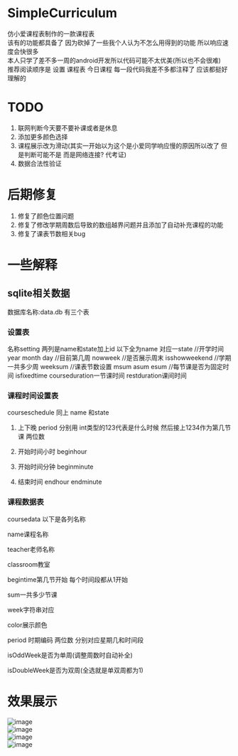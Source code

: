 # SimpleCurriculum
仿小爱课程表制作的一款课程表  
该有的功能都具备了 因为砍掉了一些我个人认为不怎么用得到的功能 所以响应速度会快很多  
本人只学了差不多一周的android开发所以代码可能不太优美(所以也不会很难)  
推荐阅读顺序是 设置 课程表 今日课程 每一段代码我差不多都注释了 应该都挺好理解的
# TODO
1. 联网判断今天要不要补课或者是休息
2. 添加更多颜色选择
3. 课程展示改为滑动(其实一开始以为这个是小爱同学响应慢的原因所以改了 但是判断可能不是 而是网络连接? 代考证)
4. 数据合法性验证
# 后期修复
1. 修复了颜色位置问题
2. 修复了修改学期周数后导致的数组越界问题并且添加了自动补充课程的功能
3. 修复了课表节数相关bug
# 一些解释
## sqlite相关数据
数据库名称:data.db
有三个表
### 设置表
名称setting 两列是name和state加上id 以下全为name 对应一state
//开学时间
year
month
day
//目前第几周
nowweek
//是否展示周末
isshowweekend
//学期一共多少周
weeksum
//课表节数设置
msum
asum
esum
//每节课是否为固定时间
isfixedtime
courseduration一节课时间
restduration课间时间

### 课程时间设置表

courseschedule 同上 name 和state

1. 上下晚 period 分别用 int类型的123代表是什么时候 然后接上1234作为第几节课 两位数

2. 开始时间小时 beginhour

3. 开始时间分钟 beginminute

4. 结束时间 endhour endminute

### 课程数据表

coursedata 以下是各列名称

name课程名称

teacher老师名称

classroom教室

begintime第几节开始 每个时间段都从1开始

sum一共多少节课

week字符串对应

color展示颜色

period 时期编码  两位数 分别对应星期几和时间段

isOddWeek是否为单周(调整周数时自动补全)

isDoubleWeek是否为双周(全选就是单双周都为1)

# 效果展示
![image](https://github.com/YBYCS/SimpleCurriculum/blob/master/images/today.jpg)  
![image](https://github.com/YBYCS/SimpleCurriculum/blob/master/images/kcb.jpg)  
![image](https://github.com/YBYCS/SimpleCurriculum/blob/master/images/setting.jpg)  
![image](https://github.com/YBYCS/SimpleCurriculum/blob/master/images/setting2.jpg)  
